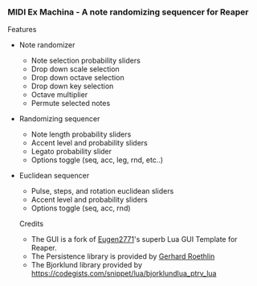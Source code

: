 ### MIDI Ex Machina - A note randomizing sequencer for Reaper

Features
* Note randomizer
  * Note selection probability sliders
  * Drop down scale selection
  * Drop down octave selection
  * Drop down key selection
  * Octave multiplier
  * Permute selected notes
* Randomizing sequencer
  * Note length probability sliders
  * Accent level and probability sliders
  * Legato probability slider
  * Options toggle (seq, acc, leg, rnd, etc..)
* Euclidean sequencer
  * Pulse, steps, and rotation euclidean sliders
  * Accent level and probability sliders
  * Options toggle (seq, acc, rnd)
  
  Credits
  * The GUI is a fork of [Eugen2771](https://github.com/EUGEN27771)'s superb Lua GUI Template for Reaper. 
  * The Persistence library is provided by [Gerhard Roethlin](https://the-color-black.net/blog/LuaTablePersistence)
  * The Bjorklund library provided by https://codegists.com/snippet/lua/bjorklundlua_ptrv_lua
  
